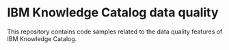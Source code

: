 # IBM Knowledge Catalog data quality
This repository contains code samples related to the data quality features of IBM Knowledge Catalog.
